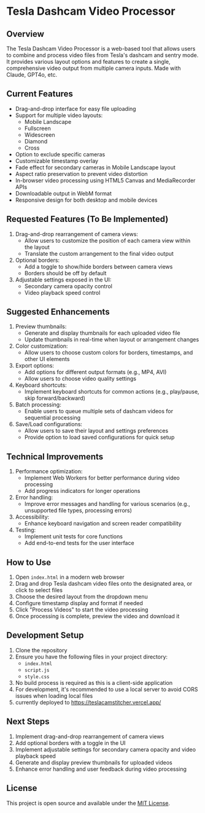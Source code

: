 # Tesla Dashcam Video Processor

## Overview
The Tesla Dashcam Video Processor is a web-based tool that allows users to combine and process video files from Tesla's dashcam and sentry mode. It provides various layout options and features to create a single, comprehensive video output from multiple camera inputs.
Made with Claude, GPT4o, etc.

## Current Features
- Drag-and-drop interface for easy file uploading
- Support for multiple video layouts:
  - Mobile Landscape
  - Fullscreen
  - Widescreen
  - Diamond
  - Cross
- Option to exclude specific cameras
- Customizable timestamp overlay
- Fade effect for secondary cameras in Mobile Landscape layout
- Aspect ratio preservation to prevent video distortion
- In-browser video processing using HTML5 Canvas and MediaRecorder APIs
- Downloadable output in WebM format
- Responsive design for both desktop and mobile devices

## Requested Features (To Be Implemented)
1. Drag-and-drop rearrangement of camera views:
   - Allow users to customize the position of each camera view within the layout
   - Translate the custom arrangement to the final video output
2. Optional borders:
   - Add a toggle to show/hide borders between camera views
   - Borders should be off by default
3. Adjustable settings exposed in the UI:
   - Secondary camera opacity control
   - Video playback speed control

## Suggested Enhancements
1. Preview thumbnails:
   - Generate and display thumbnails for each uploaded video file
   - Update thumbnails in real-time when layout or arrangement changes
2. Color customization:
   - Allow users to choose custom colors for borders, timestamps, and other UI elements
3. Export options:
   - Add options for different output formats (e.g., MP4, AVI)
   - Allow users to choose video quality settings
4. Keyboard shortcuts:
   - Implement keyboard shortcuts for common actions (e.g., play/pause, skip forward/backward)
5. Batch processing:
   - Enable users to queue multiple sets of dashcam videos for sequential processing
6. Save/Load configurations:
   - Allow users to save their layout and settings preferences
   - Provide option to load saved configurations for quick setup

## Technical Improvements
1. Performance optimization:
   - Implement Web Workers for better performance during video processing
   - Add progress indicators for longer operations
2. Error handling:
   - Improve error messages and handling for various scenarios (e.g., unsupported file types, processing errors)
3. Accessibility:
   - Enhance keyboard navigation and screen reader compatibility
4. Testing:
   - Implement unit tests for core functions
   - Add end-to-end tests for the user interface

## How to Use
1. Open `index.html` in a modern web browser
2. Drag and drop Tesla dashcam video files onto the designated area, or click to select files
3. Choose the desired layout from the dropdown menu
4. Configure timestamp display and format if needed
5. Click "Process Videos" to start the video processing
6. Once processing is complete, preview the video and download it

## Development Setup
1. Clone the repository
2. Ensure you have the following files in your project directory:
   - `index.html`
   - `script.js`
   - `style.css`
3. No build process is required as this is a client-side application
4. For development, it's recommended to use a local server to avoid CORS issues when loading local files
5. currently deployed to https://teslacamstitcher.vercel.app/

## Next Steps
1. Implement drag-and-drop rearrangement of camera views
2. Add optional borders with a toggle in the UI
3. Implement adjustable settings for secondary camera opacity and video playback speed
4. Generate and display preview thumbnails for uploaded videos
5. Enhance error handling and user feedback during video processing

## License
This project is open source and available under the [MIT License](LICENSE).